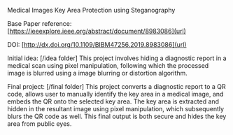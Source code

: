 Medical Images Key Area Protection using Steganography

Base Paper reference: [https://ieeexplore.ieee.org/abstract/document/8983086](url)   

DOI: [http://dx.doi.org/10.1109/BIBM47256.2019.8983086](url)

Initial idea:
[/idea folder]
This project involves hiding a diagnostic report in a medical scan using pixel manipulation, following which the processed image is blurred using a image blurring or distortion algorithm. 

Final project:
[/final folder]
This project converts a diagnostic report to a QR code, allows user to manually identify the key area in a medical image, and embeds the QR onto the selected key area. The key area is extracted and  hidden in the resultant image using pixel manipulation, which subsequently blurs the QR code as well. This final output is both secure and hides the key area from public eyes.
